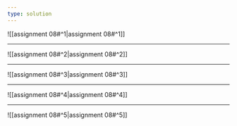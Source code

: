 ```yaml
---
type: solution
---
```


![[assignment 08#^1|assignment 08#^1]]

---

![[assignment 08#^2|assignment 08#^2]]

---

![[assignment 08#^3|assignment 08#^3]]

---

![[assignment 08#^4|assignment 08#^4]]

---

![[assignment 08#^5|assignment 08#^5]]